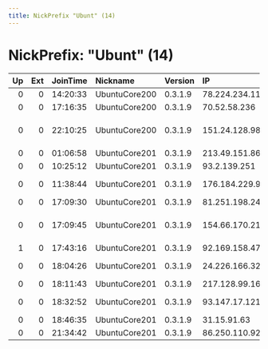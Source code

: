 ```yaml
---
title: NickPrefix "Ubunt" (14)
---
```


# NickPrefix: "Ubunt" (14)

|   Up |   Ext | JoinTime   | Nickname      | Version   | IP             | AS                                 | CC   |   ORp |   Dirp | OS    | Contact   |   eFamMembers |
|-----:|------:|:-----------|:--------------|:----------|:---------------|:-----------------------------------|:-----|------:|-------:|:------|:----------|--------------:|
|    0 |     0 | 14:20:33   | UbuntuCore200 | 0.3.1.9   | 78.224.234.118 | Free SAS                           | fr   | 42391 |      0 | Linux | None      |             1 |
|    0 |     0 | 17:16:35   | UbuntuCore200 | 0.3.1.9   | 70.52.58.236   | Bell Canada                        | ca   | 44593 |      0 | Linux | None      |             1 |
|    0 |     0 | 22:10:25   | UbuntuCore200 | 0.3.1.9   | 151.24.128.98  | Wind Telecomunicazioni SpA         | it   | 41228 |      0 | Linux | None      |             1 |
|    0 |     0 | 01:06:58   | UbuntuCore201 | 0.3.1.9   | 213.49.151.86  | Proximus NV                        | be   | 35221 |      0 | Linux | None      |             1 |
|    0 |     0 | 10:25:12   | UbuntuCore201 | 0.3.1.9   | 93.2.139.251   | SFR SA                             | fr   | 46385 |      0 | Linux | None      |             1 |
|    0 |     0 | 11:38:44   | UbuntuCore201 | 0.3.1.9   | 176.184.229.95 | Bouygues Telecom SA                | fr   | 36695 |      0 | Linux | None      |             1 |
|    0 |     0 | 17:09:30   | UbuntuCore201 | 0.3.1.9   | 81.251.198.24  | Orange                             | fr   | 34807 |      0 | Linux | None      |             1 |
|    0 |     0 | 17:09:45   | UbuntuCore201 | 0.3.1.9   | 154.66.170.212 | ONATEL/FasoNet's Autonomous System | bf   | 46057 |      0 | Linux | None      |             1 |
|    1 |     0 | 17:43:16   | UbuntuCore201 | 0.3.1.9   | 92.169.158.47  | Orange                             | fr   | 35675 |      0 | Linux | None      |             1 |
|    0 |     0 | 18:04:26   | UbuntuCore201 | 0.3.1.9   | 24.226.166.32  | Cogeco Cable Holdings Inc          | ca   | 42156 |      0 | Linux | None      |             1 |
|    0 |     0 | 18:11:43   | UbuntuCore201 | 0.3.1.9   | 217.128.99.168 | Orange                             | fr   | 36775 |      0 | Linux | None      |             1 |
|    0 |     0 | 18:32:52   | UbuntuCore201 | 0.3.1.9   | 93.147.17.121  | Vodafone Italia S.p.A.             | it   | 45364 |      0 | Linux | None      |             1 |
|    0 |     0 | 18:46:35   | UbuntuCore201 | 0.3.1.9   | 31.15.91.63    | Progtech-Yug Ltd                   | ru   | 33453 |      0 | Linux | None      |             1 |
|    0 |     0 | 21:34:42   | UbuntuCore201 | 0.3.1.9   | 86.250.110.92  | Orange                             | fr   | 33798 |      0 | Linux | None      |             1 |
